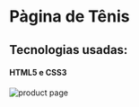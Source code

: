 # Pàgina de Tênis
## Tecnologias usadas:
#### HTML5 e CSS3

![product page](https://user-images.githubusercontent.com/83471941/124392582-e34f5b80-dccc-11eb-875b-0ee7288a4aeb.png)

